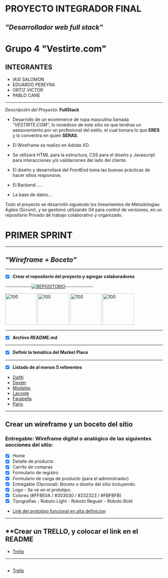 # PROYECTO INTEGRADOR FINAL
## *"Desarrollador web full stack"*
# Grupo 4 **"Vestirte.com"**
## INTEGRANTES ##
 * IASI SALOMON
 * EDUARDO PEREYRA
 * ORTIZ VICTOR
 * PABLO CANE
___
_Descripción del Proyecto:_
**FullStack**

* Desarrollo de un ecommerce de ropa masculina llamada *"VESTIRTE.COM"*, lo novedoso de este sitio es que tendras un asesoramiento por un profesional del estilo, el cual tomara lo que **ERES** y lo convertira en quien **SERAS**.

* El Wireframe se realizo en Adobe XD. 
    
* Se utilizará HTML para la estructura, CSS para el diseño y Javascript para interacciones y/o validaciones del lado del cliente.

* El diseño y desarrollará del FrontEnd toma las buenas prácticas de hacer sitios responsive.

* El Backend ....

* La base de datos...

Todo el proyecto se desarrolló siguiendo los lineamientos de Metodologías Ágiles
(Scrum), y se gestionó utilizando Git para control de versiones, en un repositorio Privado de trabajo colaborativo y organizado.

# PRIMER SPRINT
___

## *"Wireframe + Boceto"* 
___

- [X] **Crear el repositorio del proyecto y agregar colaboradores**

-------------[![REPOSITORIO](https://encrypted-tbn0.gstatic.com/images?q=tbn%3AANd9GcQg7DA58ba6iLPx6TkVQQKVwVlZq7kKKB15LX0keknmArJxqU2G&usqp=CAU)](https://github.com/0220CBFSNCN01ARRO/grupo_4_vestirte.git)--------------


<img src="https://avatars3.githubusercontent.com/u/48367845?s=460&u=8516f71273fd0b3fce937695badb043ab4d4be02&v=4" alt="100" width="100"/> <img src="https://avatars0.githubusercontent.com/u/61994490?s=460&v=4" alt="100" width="100"/> <img src="https://avatars0.githubusercontent.com/u/57049891?s=460&u=3479716881907edaf1bbcfa5c0a6b2ac52c2817d&v=4" alt="100" width="100"/> <img src="https://scontent.fros10-1.fna.fbcdn.net/v/t1.0-0/p370x247/1471929_10202612255366375_325120155_n.jpg?_nc_cat=106&_nc_sid=210fed&_nc_eui2=AeGtSanzCAjE3SaVZrXTvd8QtfRGkxUu-Wy19EaTFS75bCNrgWESU4xDtNjB9NddmgvuWbvXJ1vXzgT5bI5G-Q-O&_nc_oc=AQn2es9h07WeVIehOZ6aQ_6aQQUSNfludpDGqLVdP0KG0W5pCA6588A_Ld3lDbAKFPI&_nc_ht=scontent.fros10-1.fna&_nc_tp=6&oh=c4cff4f6738de0dffb11788d1910b241&oe=5EC2529D" alt="100" width="100"/>    
___

- [X] **Archivo README.md**
___

- [X] **Definir la temática del Market Place** 
___

- [X] **Listado de al menos 5 referentes**
* [Dafiti](www.dafiti.com.ar)
* [Dexter](https://www.dexter.com.ar)
* [Modatex](https://www.modatex.com.ar)
* [Lacoste](https://www.lacoste.com/ar)
* [Farabella](https://www.falabella.com.ar)
* [Paris](https://www.paris.cl/)
___

## **Crear un wireframe y un boceto del sitio** ##
### **Entregable: Wireframe digital o analógico de las siguientes secciones del sitio:** ###
        
- [x] Home
- [x] Detalle de producto
- [x] Carrito de compras
- [x] Formulario de registro
- [x] Formulario de carga de producto (para el administrador)
- [x] Entregable (Opcional): Boceto o diseño del sitio incluyendo.
- [x] Logo - Se ve en el prototipo. 
- [x] Colores  (#FF8E0A / #303030 / #232323 / #FBFBFB)
- [x] Tipografías - Roboto Light - Roboto Regualr - Roboto Bold

* [Link del prototipo funcional en alta definicion](https://xd.adobe.com/view/f9a30075-a1b7-4b1d-5f66-89cd5c67ec51-8f92/)
___
## **Crear un TRELLO, y colocar el link en el README ##
* [Trello](https://trello.com/b/jo2fuuFM/proyecto-integrador/)
___
## 
* [Trello](https://trello.com/b/jo2fuuFM/proyecto-integrador/)


